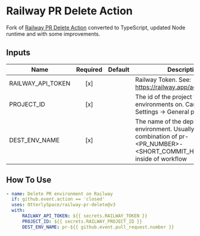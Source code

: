 # Railway PR Delete Action

Fork of [Railway PR Delete Action](https://github.com/Faolain/railway-pr-delete) converted to TypeScript, updated Node runtime and with some improvements.

## Inputs

| Name              | Required | Default | Description                                                                                                                    |
| ----------------- | :------: | ------- | ------------------------------------------------------------------------------------------------------------------------------ |
| RAILWAY_API_TOKEN |   [x]    |         | Railway Token. See: https://railway.app/account/tokens                                                                         |
| PROJECT_ID        |   [x]    |         | The id of the project to create environments on. Can be found on Settings -> General page                                      |
| DEST_ENV_NAME     |   [x]    |         | The name of the deployed PR environment. Usually a combination of pr-<PR_NUMBER>-<SHORT_COMMIT_HASH> passed inside of workflow |

## How To Use

```yaml
- name: Delete PR environment on Railway
  if: github.event.action == 'closed'
  uses: OtterlySpace/railway-pr-delete@v3
  with:
      RAILWAY_API_TOKEN: ${{ secrets.RAILWAY_TOKEN }}
      PROJECT_ID: ${{ secrets.RAILWAY_PROJECT_ID }}
      DEST_ENV_NAME: pr-${{ github.event.pull_request.number }}
```
